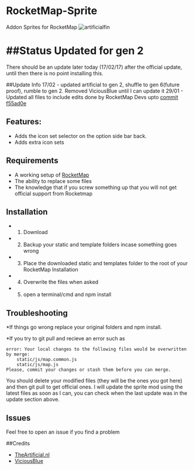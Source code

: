 # RocketMap-Sprite

Addon Sprites for RocketMap
![artificialfin](https://cloud.githubusercontent.com/assets/8204684/21958146/87127c88-da9e-11e6-8e18-0f5a6ba2165e.png)

##Status
Updated for gen 2
=======
There should be an update later today (17/02/17) after the official update, until then there is no point installing this.

##Update Info
17/02 - updated artificial to gen 2, shuffle to gen 6(future proof), rumble to gen 2. Removed ViciousBlue until I can update it
29/01 - Updated all files to include edits done by RocketMap Devs upto [commit  f55ad0e](https://github.com/RocketMap/RocketMap/commits/develop)

## Features:

* Adds the icon set selector on the option side bar back.
* Adds extra icon sets 


## Requirements
* A working setup of [RocketMap](https://github.com/RocketMap/RocketMap/) 
* The ability to replace some files
* The knowledge that if you screw something up that you will not get official support from Rocketmap

## Installation

* 1) Download 
* 2) Backup your static and template folders incase something goes wrong
* 3) Place the downloaded static and templates folder to the root of your RocketMap Installation
* 4) Overwrite the files when asked
* 5) open a terminal/cmd and npm install

## Troubleshooting

*If things go wrong replace your original folders and npm install.

*If you try to git pull and recieve an error such as
```
error: Your local changes to the following files would be overwritten by merge:
	static/js/map.common.js
	static/js/map.js
Please, commit your changes or stash them before you can merge.
```
You should delete your modified files (they will be the ones you got here) and then git pull to get official ones.
I will update the sprite mod using the latest files as soon as I can, you can check when the last update was in the update section above.

## Issues

Feel free to open an issue if you find a problem

##Credits

* [TheArtificial.nl](http://theartificial.nl/pokemonicons/) 
* [ViciousBlue](http://viciousblue.deviantart.com/) 
